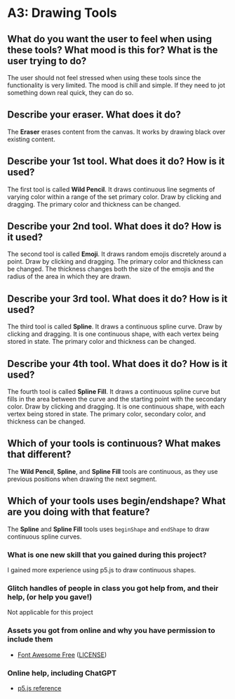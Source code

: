 # A3: Drawing Tools

## What do you want the user to feel when using these tools? What mood is this for? What is the user trying to do?

The user should not feel stressed when using these tools since the functionality is very limited. The mood is chill and simple. If they need to jot something down real quick, they can do so.

## Describe your eraser. What does it do?

The **Eraser** erases content from the canvas. It works by drawing black over existing content.

## Describe your 1st tool. What does it do? How is it used?

The first tool is called **Wild Pencil**. It draws continuous line segments of varying color within a range of the set primary color. Draw by clicking and dragging. The primary color and thickness can be changed.

## Describe your 2nd tool. What does it do? How is it used?

The second tool is called **Emoji**. It draws random emojis discretely around a point. Draw by clicking and dragging. The primary color and thickness can be changed. The thickness changes both the size of the emojis and the radius of the area in which they are drawn.

## Describe your 3rd tool. What does it do? How is it used?

The third tool is called **Spline**. It draws a continuous spline curve. Draw by clicking and dragging. It is one continuous shape, with each vertex being stored in state. The primary color and thickness can be changed.

## Describe your 4th tool. What does it do? How is it used?

The fourth tool is called **Spline Fill**. It draws a continuous spline curve but fills in the area between the curve and the starting point with the secondary color. Draw by clicking and dragging. It is one continuous shape, with each vertex being stored in state. The primary color, secondary color, and thickness can be changed.

## Which of your tools is continuous? What makes that different?

The **Wild Pencil**, **Spline**, and **Spline Fill** tools are continuous, as they use previous positions when drawing the next segment.

## Which of your tools uses begin/endshape? What are you doing with that feature?

The **Spline** and **Spline Fill** tools uses `beginShape` and `endShape` to draw continuous spline curves.

### What is one new skill that you gained during this project?

I gained more experience using p5.js to draw continuous shapes.

### Glitch handles of people in class you got help from, and their help, (or help you gave!)

Not applicable for this project

### Assets you got from online and why you have permission to include them

- [Font Awesome Free](https://fontawesome.com) ([LICENSE](https://fontawesome.com/license/free))

### Online help, including ChatGPT

- [p5.js reference](https://p5js.org/reference/)
